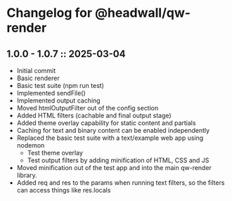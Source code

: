 # Changelog for @headwall/qw-render

## 1.0.0 - 1.0.7 :: 2025-03-04

* Initial commit
* Basic renderer
* Basic test suite (npm run test)
* Implemented sendFile()
* Implemented output caching
* Moved htmlOutputFilter out of the config section
* Added HTML filters (cachable and final output stage)
* Added theme overlay capability for static content and partials
* Caching for text and binary content can be enabled independently
* Replaced the basic test suite with a text/example web app using nodemon
  * Test theme overlay
  * Test output filters by adding minification of HTML, CSS and JS
* Moved minification out of the test app and into the main qw-render library.
* Added req and res to the params when running text filters, so the filters can access things like res.locals
